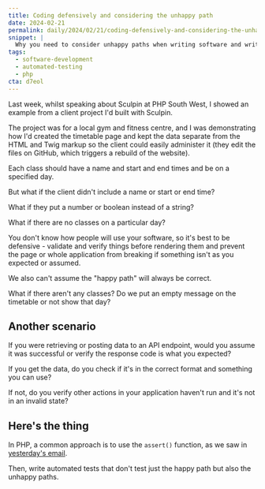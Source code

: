 ```yaml
---
title: Coding defensively and considering the unhappy path
date: 2024-02-21
permalink: daily/2024/02/21/coding-defensively-and-considering-the-unhappy-path
snippet: |
  Why you need to consider unhappy paths when writing software and writing defensive code.
tags:
  - software-development
  - automated-testing
  - php
cta: d7eol
---
```


Last week, whilst speaking about Sculpin at PHP South West, I showed an example from a client project I'd built with Sculpin.

The project was for a local gym and fitness centre, and I was demonstrating how I'd created the timetable page and kept the data separate from the HTML and Twig markup so the client could easily administer it (they edit the files on GitHub, which triggers a rebuild of the website).

Each class should have a name and start and end times and be on a specified day.

But what if the client didn't include a name or start or end time?

What if they put a number or boolean instead of a string?

What if there are no classes on a particular day?

You don't know how people will use your software, so it's best to be defensive - validate and verify things before rendering them and prevent the page or whole application from breaking if something isn't as you expected or assumed.

We also can't assume the "happy path" will always be correct.

What if there aren't any classes? Do we put an empty message on the timetable or not show that day?

## Another scenario

If you were retrieving or posting data to an API endpoint, would you assume it was successful or verify the response code is what you expected?

If you get the data, do you check if it's in the correct format and something you can use?

If not, do you verify other actions in your application haven't run and it's not in an invalid state?

## Here's the thing

In PHP, a common approach is to use the `assert()` function, as we saw in [yesterday's email][yesterday].

Then, write automated tests that don't test just the happy path but also the unhappy paths.

[yesterday]: {{site.url}}/daily/2024/02/20/which-level-is-right-for-you
